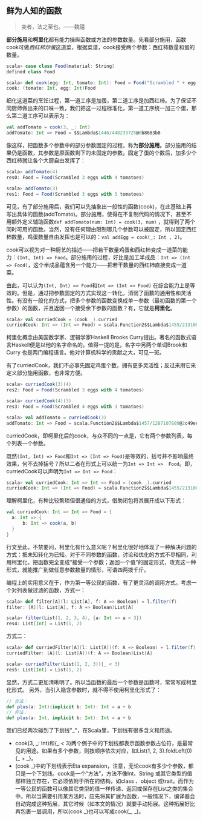 ## 鲜为人知的函数

> 变者，法之至也。——魏禧

**部分施用**和**柯里化**都有能力操纵函数或方法的参数数量。先看部分施用，函数cook可做*西红柿炒蛋*这道菜，根据菜谱，cook接受两个参数：西红柿数量和蛋的数量。
```scala
scala> case class Food(material: String)
defined class Food

scala> def cook(egg: Int, tomato: Int): Food = Food("Scrambled " + egg  + " eggs with " + tomato + " tomatoes")
cook: (tomato: Int, egg: Int)Food
```
细化这道菜的烹饪过程，第一道工序是加蛋，第二道工序是加西红柿。为了保证不同厨师做出来的口味一致，我们把这一过程标准化，第一道工序统一加三个蛋，那么第二道工序可以表示为：
```scala
val addTomato = cook(3, _: Int)
addTomato: Int => Food = $$Lambda$1446/448233725@6b8683b8

```
像这样，把函数多个参数中的部分参数固定的过程，称为**部分施用**。部分施用的结果仍是函数，其参数是原函数剩下的未固定的参数。固定了蛋的个数后，加多少个西红柿就让各个大厨自由发挥了：
```scala
scala> addTomato(4)
res0: Food = Food(Scrambled 3 eggs with 4 tomatoes)

scala> addTomato(3)
res1: Food = Food(Scrambled 3 eggs with 3 tomatoes)
```
可见，有了部分施用后，我们可以先抽象出一般性的函数(cook)，在此基础上再写出具体的函数(addTomato)。部分施用，使得在不复制代码的情况下，甚至不用额外定义辅助函数`def addTomato(num: Int) = cook(3, num)`
，就得到了两个同时可用的函数。当然，没有任何理由限制哪几个参数可以被固定，所以固定西红柿数量，鸡蛋数量自由发挥也是可以的：`val addEgg = cook(_: Int , 2)`。

cook可以视为对一种厨艺的描述——把若干数量鸡蛋和西红柿变成一道菜的能力：`(Int, Int) => Food`。部分施用的过程，好比是加工半成品：`Int => (Int => Food)`，这个半成品蕴含另一个能力——把若干数量的西红柿直接变成一道菜。

由此，可以认为`(Int, Int) => Food`和`Int => (Int => Food)` 
在综合能力上是等效的。但是，通过把参数固定的方式实现这一转化，消弱了函数的通用性和灵活性。有没有一般化的方式，把多个参数的函数变换成单一参数（最初函数的第一个参数）的函数，并且返回一个接受余下参数的函数？有，它就是**柯里化**。

```scala
scala> val curriedCook = (cook _).curried
curriedCook: Int => (Int => Food) = scala.Function2$$Lambda$1455/2131088063@3779b701
```

<div class="alert alert-info">
柯里化概念由美国数学家、逻辑学家Haskell Brooks Curry提出。著名的函数式语言Haskell便是以他的名字命名的。值得一提的是，名字中另两个单词Brook和Curry
也是两门编程语言。他对计算机科学的贡献之大，可见一斑。
</div>

有了curriedCook，我们不必事先固定鸡蛋个数，拥有更多灵活性；反过来用它来定义部分施用函数，也非常方便。
```scala
scala> curriedCook(3)(4)
res2: Food = Food(Scrambled 3 eggs with 4 tomatoes)

scala> curriedCook(4)(3)
res3: Food = Food(Scrambled 4 eggs with 3 tomatoes)

scala> val addTomato = curriedCook(3)
addTomato: Int => Food = scala.Function2$$Lambda$1457/1287107889@2c49eefd
```
curriedCook，即柯里化后的cook，与众不同的一点是，它有两个参数列表，每个列表一个参数。

既然`(Int, Int) => Food`和`Int => (Int => Food)`是等效的，括号并不影响最终效果，何不去掉括号？所以二者在形式上可以统一为`Int => Int => 
Food`。即，curriedCook可以声明为`Int => Int => Food`：
```scala
scala> val curriedCook: Int => Int => Food = (cook _).curried
curriedCook: Int => (Int => Food) = scala.Function2$$Lambda$1455/2131088063@6afe08bc
```
理解柯里化，有种比较繁琐但很通俗的方式，借助闭包将其展开成以下形式：
```scala
val curriedCook: Int => Int => Food = {
  a: Int => {
      b: Int => cook(a, b)
  }
}
```
行文至此，不禁要问，柯里化有什么意义呢？柯里化很好地体现了一种解决问题的方式：把未知转化为已知。对于不同参数的函数，讨论和优化的方式不尽相同，利用柯里化，把函数完全变成“接受一个参数；返回一个值”的固定形式，攻克这一种形式，就能推广到做任意参数数量的情形，可谓四两拨千斤。

编程上的实用意义在于，作为第一等公民的函数，有了更灵活的调用方式。考虑一个对列表做过滤的函数，方式一：
```scala
scala> def filter[A](l: List[A], f: A => Boolean) = l.filter(f)
filter: [A](l: List[A], f: A => Boolean)List[A]

scala> filter(List(1, 2, 3, 4), {a: Int => a < 3})
res4: List[Int] = List(1, 2)
```
方式二：
```scala
scala> def curriedFilter[A](l: List[A])(f: A => Boolean) = l.filter(f)
curriedFilter: [A](l: List[A])(f: A => Boolean)List[A]

scala> curriedFilter(List(1, 2, 3)){_ < 3}
res5: List[Int] = List(1, 2)
```
显然，方式二更加清晰明了。所以当函数的最后一个参数是函数时，常常写成柯里化形式。
另外，当引入隐含参数时，就不得不使用柯里化形式了：
```scala
// 合法：
def plus(a: Int)(implicit b: Int): Int = a + b
// 非法：
def plus(a: Int, implicit b: Int): Int = a + b
```

<div class="alert alert-info">
我们已经两次碰到了下划线"_"，在Scala里，下划线有很多含义和用途。<br/>
<ul>
<li>cook(3, _: Int)和{_ < 
3}两个例子中的下划线都表示函数参数占位符，是最常见的用途。如果有多个参数，则按顺序依次对应，如List(1, 2, 3).foldLeft(0){_ + _}。<br/>
</li>
<li>
(cook _)中的下划线表示Eta expansion，注意，无论cook有多少个参数，都只是一个下划线。cook是一个“方法”，方法不像Int、String
或其它类型的值那样独立存在，它必须依附于所在的结构，如class
、object 或trait。而作为一等公民的函数可以像其它类型的值一样传递、返回或保存在List之类的集合中。所以当需要引用某方法时，应先将其扩展为函数，一般情况下，编译器会自动完成这种拓展，其它时候（如本文的情况）就要手动拓展。这种拓展好比再包裹一层调用，所以(cook _)也可以写成cook(_, _)。
</li>
</ul>
 </div>
